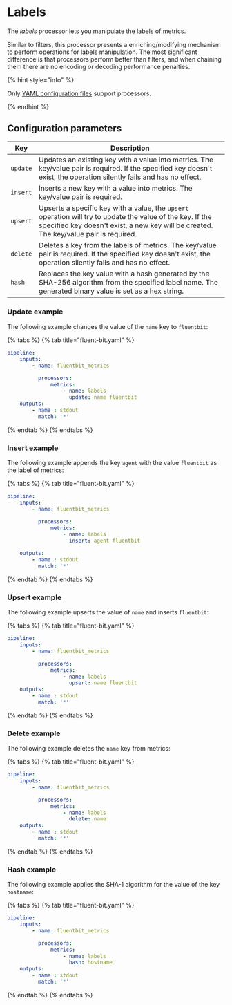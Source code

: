 # Labels

The _labels_ processor lets you manipulate the labels of metrics.

Similar to filters, this processor presents a enriching/modifying mechanism to perform operations for labels manipulation. The most significant difference is that processors perform better than filters, and when chaining them there are no encoding or decoding performance penalties.

{% hint style="info" %}

Only [YAML configuration files](../administration/configuring-fluent-bit/yaml/README.md) support processors.

{% endhint %}

## Configuration parameters

| Key | Description |
| --- | ----------- |
| `update` | Updates an existing key with a value into metrics. The key/value pair is required. If the specified key doesn't exist, the operation silently fails and has no effect. |
| `insert` | Inserts a new key with a value into metrics. The key/value pair is required. |
| `upsert` | Upserts a specific key with a value, the `upsert` operation will try to update the value of the key. If the specified key doesn't exist, a new key will be created. The key/value pair is required. |
| `delete` | Deletes a key from the labels of metrics. The key/value pair is required. If the specified key doesn't exist, the operation silently fails and has no effect. |
| `hash` | Replaces the key value with a hash generated by the SHA-256 algorithm from the specified label name. The generated binary value is set as a hex string. |

### Update example

The following example changes the value of the `name` key to `fluentbit`:

{% tabs %}
{% tab title="fluent-bit.yaml" %}

```yaml
pipeline:
    inputs:
        - name: fluentbit_metrics

          processors:
              metrics:
                  - name: labels
                    update: name fluentbit
    outputs:
        - name : stdout
          match: '*'
```

{% endtab %}
{% endtabs %}

### Insert example

The following example appends the key `agent` with the value `fluentbit` as the label of metrics:

{% tabs %}
{% tab title="fluent-bit.yaml" %}

```yaml
pipeline:
    inputs:
        - name: fluentbit_metrics

          processors:
              metrics:
                  - name: labels
                    insert: agent fluentbit

    outputs:
        - name : stdout
          match: '*'
```

{% endtab %}
{% endtabs %}

### Upsert example

The following example upserts the value of `name` and inserts `fluentbit`:

{% tabs %}
{% tab title="fluent-bit.yaml" %}

```yaml
pipeline:
    inputs:
        - name: fluentbit_metrics

          processors:
              metrics:
                  - name: labels
                    upsert: name fluentbit
    outputs:
        - name : stdout
          match: '*'
```

{% endtab %}
{% endtabs %}

### Delete example

The following example deletes the `name` key from metrics:

{% tabs %}
{% tab title="fluent-bit.yaml" %}

```yaml
pipeline:
    inputs:
        - name: fluentbit_metrics

          processors:
              metrics:
                  - name: labels
                    delete: name
    outputs:
        - name : stdout
          match: '*'
```

{% endtab %}
{% endtabs %}

### Hash example

The following example applies the SHA-1 algorithm for the value of the key `hostname`:

{% tabs %}
{% tab title="fluent-bit.yaml" %}

```yaml
pipeline:
    inputs:
        - name: fluentbit_metrics

          processors:
              metrics:
                  - name: labels
                    hash: hostname
    outputs:
        - name : stdout
          match: '*'
```

{% endtab %}
{% endtabs %}
